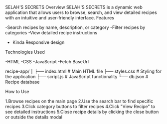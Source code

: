 
SELAH'S SECRETS
     Overview
SELAH'S SECRETS is a dynamic web application that allows users to browse, search, and view detailed recipes with an intuitive and user-friendly interface.
Features

-Search recipes by name, description, or category
-Filter recipes by categories
-View detailed recipe instructions
- Kinda Responsive design

Technologies Used

-HTML
-CSS
-JavaScript 
-Fetch BaseUrl

recipe-app/
│
├── index.html         # Main HTML file
├── styles.css         # Styling for the application
├── script.js          # JavaScript functionality
└── db.json            # Recipe database


How to Use

1.Browse recipes on the main page
2.Use the search bar to find specific recipes
3.Click category buttons to filter recipes
4.Click "View Recipe" to see detailed   instructions
5.Close recipe details by clicking the close button or outside the details modal

